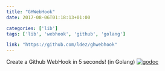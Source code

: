 ```yaml
---
title: "GHWebHook"
date: 2017-08-06T01:18:13+01:00

categories: ['lib']
tags: ['lib', 'webhook', 'github', 'golang']

link: "https://github.com/ldez/ghwebhook"
---
```

Create a Github WebHook in 5 seconds! (in Golang) [![godoc](https://godoc.org/github.com/ldez/ghwebhook?status.svg)](https://godoc.org/github.com/ldez/ghwebhook)

<!--more-->
